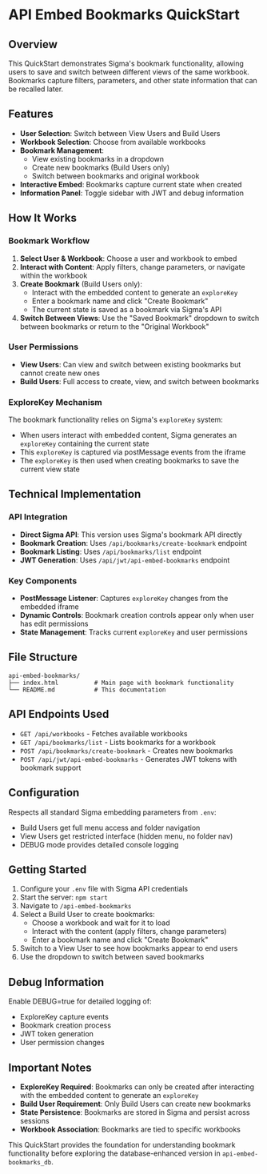 # API Embed Bookmarks QuickStart

## Overview
This QuickStart demonstrates Sigma's bookmark functionality, allowing users to save and switch between different views of the same workbook. Bookmarks capture filters, parameters, and other state information that can be recalled later.

## Features
- **User Selection**: Switch between View Users and Build Users
- **Workbook Selection**: Choose from available workbooks
- **Bookmark Management**: 
  - View existing bookmarks in a dropdown
  - Create new bookmarks (Build Users only)
  - Switch between bookmarks and original workbook
- **Interactive Embed**: Bookmarks capture current state when created
- **Information Panel**: Toggle sidebar with JWT and debug information

## How It Works

### Bookmark Workflow
1. **Select User & Workbook**: Choose a user and workbook to embed
2. **Interact with Content**: Apply filters, change parameters, or navigate within the workbook
3. **Create Bookmark** (Build Users only): 
   - Interact with the embedded content to generate an `exploreKey`
   - Enter a bookmark name and click "Create Bookmark"
   - The current state is saved as a bookmark via Sigma's API
4. **Switch Between Views**: Use the "Saved Bookmark" dropdown to switch between bookmarks or return to the "Original Workbook"

### User Permissions
- **View Users**: Can view and switch between existing bookmarks but cannot create new ones
- **Build Users**: Full access to create, view, and switch between bookmarks

### ExploreKey Mechanism
The bookmark functionality relies on Sigma's `exploreKey` system:
- When users interact with embedded content, Sigma generates an `exploreKey` containing the current state
- This `exploreKey` is captured via postMessage events from the iframe
- The `exploreKey` is then used when creating bookmarks to save the current view state

## Technical Implementation

### API Integration
- **Direct Sigma API**: This version uses Sigma's bookmark API directly
- **Bookmark Creation**: Uses `/api/bookmarks/create-bookmark` endpoint
- **Bookmark Listing**: Uses `/api/bookmarks/list` endpoint
- **JWT Generation**: Uses `/api/jwt/api-embed-bookmarks` endpoint

### Key Components
- **PostMessage Listener**: Captures `exploreKey` changes from the embedded iframe
- **Dynamic Controls**: Bookmark creation controls appear only when user has edit permissions
- **State Management**: Tracks current `exploreKey` and user permissions

## File Structure
```
api-embed-bookmarks/
├── index.html          # Main page with bookmark functionality
└── README.md           # This documentation
```

## API Endpoints Used
- `GET /api/workbooks` - Fetches available workbooks
- `GET /api/bookmarks/list` - Lists bookmarks for a workbook
- `POST /api/bookmarks/create-bookmark` - Creates new bookmarks
- `POST /api/jwt/api-embed-bookmarks` - Generates JWT tokens with bookmark support

## Configuration
Respects all standard Sigma embedding parameters from `.env`:
- Build Users get full menu access and folder navigation
- View Users get restricted interface (hidden menu, no folder nav)
- DEBUG mode provides detailed console logging

## Getting Started
1. Configure your `.env` file with Sigma API credentials
2. Start the server: `npm start`
3. Navigate to `/api-embed-bookmarks`
4. Select a Build User to create bookmarks:
   - Choose a workbook and wait for it to load
   - Interact with the content (apply filters, change parameters)
   - Enter a bookmark name and click "Create Bookmark"
5. Switch to a View User to see how bookmarks appear to end users
6. Use the dropdown to switch between saved bookmarks

## Debug Information
Enable DEBUG=true for detailed logging of:
- ExploreKey capture events
- Bookmark creation process
- JWT token generation
- User permission changes

## Important Notes
- **ExploreKey Required**: Bookmarks can only be created after interacting with the embedded content to generate an `exploreKey`
- **Build User Requirement**: Only Build Users can create new bookmarks
- **State Persistence**: Bookmarks are stored in Sigma and persist across sessions
- **Workbook Association**: Bookmarks are tied to specific workbooks

This QuickStart provides the foundation for understanding bookmark functionality before exploring the database-enhanced version in `api-embed-bookmarks_db`.